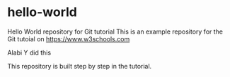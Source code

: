 # hello-world
Hello World repository for Git tutorial
This is an example repository for the Git tutoial on https://www.w3schools.com

Alabi Y did this

This repository is built step by step in the tutorial.
